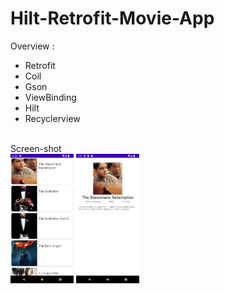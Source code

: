 # Hilt-Retrofit-Movie-App

Overview :
* Retrofit
* Coil
* Gson
* ViewBinding
* Hilt
* Recyclerview 

<br>
Screen-shot
<br>

<img alt="emadkeyvani  Movie-Api-App" src="/screenshots/1.png" width="20%">

<img alt="emadkeyvani  Movie-Api-App" src="/screenshots/02.png" width="20%">
